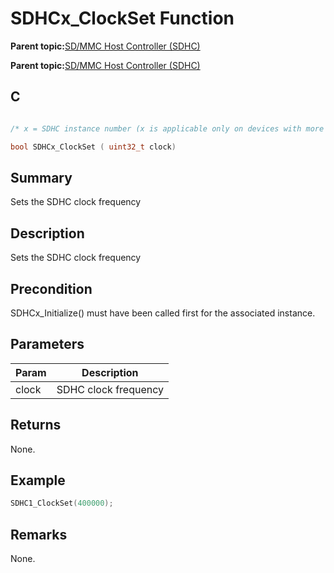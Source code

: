 # SDHCx\_ClockSet Function

**Parent topic:**[SD/MMC Host Controller \(SDHC\)](GUID-8769733F-B27A-4567-BE7D-7BEA8C76F05E.md)

**Parent topic:**[SD/MMC Host Controller \(SDHC\)](GUID-D440DD4B-CA37-46F4-A6AA-4D57D9DAEF97.md)

## C

```c

/* x = SDHC instance number (x is applicable only on devices with more than one instances of SDHC) */

bool SDHCx_ClockSet ( uint32_t clock)
```

## Summary

Sets the SDHC clock frequency

## Description

Sets the SDHC clock frequency

## Precondition

SDHCx\_Initialize\(\) must have been called first for the associated instance.

## Parameters

|Param|Description|
|-----|-----------|
|clock|SDHC clock frequency|

## Returns

None.

## Example

```c
SDHC1_ClockSet(400000);
```

## Remarks

None.

